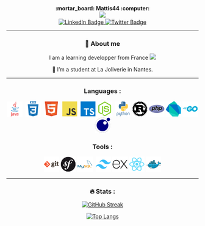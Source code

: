 <div id="header" align="center"> <strong> :mortar_board: Mattis44 :computer: </strong> </div>

<div id="header" align="center">
  <img src="https://media.giphy.com/media/3oKIPnAiaMCws8nOsE/giphy.gif" width="100"/>
  
  
  <div id="badges">
  <a href="https://www.linkedin.com/in/mattis-naud-692836226/">
    <img src="https://img.shields.io/badge/LinkedIn-blue?style=for-the-badge&logo=linkedin&logoColor=white" alt="LinkedIn Badge"/>
  </a>
  <a href="https://twitter.com/maatttissss">
    <img src="https://img.shields.io/badge/Twitter-blue?style=for-the-badge&logo=twitter&logoColor=white" alt="Twitter Badge"/>
  </a>
</div>
  
  <div align="center">
  
  ---
  
  ### :milky_way: About me
  
  I am a learning developper from France <img src="https://media.giphy.com/media/jBDkwmIgmihgc/giphy.gif" width="30">
  
  :telescope: I’m a student at La Joliverie in Nantes.
  
  </div>
  
  ---


### Languages :

<div>
  <img src="https://github.com/devicons/devicon/blob/master/icons/java/java-original-wordmark.svg" title="Java" alt="Java" width="40" height="40"/>&nbsp;
  <img src="https://github.com/devicons/devicon/blob/master/icons/css3/css3-plain-wordmark.svg"  title="CSS3" alt="CSS" width="40" height="40"/>&nbsp;
  <img src="https://github.com/devicons/devicon/blob/master/icons/html5/html5-original.svg" title="HTML5" alt="HTML" width="40" height="40"/>&nbsp;
  <img src="https://github.com/devicons/devicon/blob/master/icons/javascript/javascript-original.svg" title="JavaScript" alt="JavaScript" width="40" height="40"/>&nbsp;
  <img src="https://github.com/devicons/devicon/blob/master/icons/typescript/typescript-original.svg" title="Typescript" alt="Typescript" width="40" height="40"/>
  <img src="https://github.com/devicons/devicon/blob/master/icons/nodejs/nodejs-original.svg" title="NodeJS" alt="NodeJS" width="40" height="40"/>&nbsp;
  <img src="https://github.com/devicons/devicon/blob/master/icons/python/python-original-wordmark.svg" title="Python" alt="Python" width="40" height="40"/>
  <img src="https://github.com/devicons/devicon/blob/master/icons/rust/rust-plain.svg" title="Rust" alt="Rust" width="40" height="40"/>
  <img src="https://github.com/devicons/devicon/blob/master/icons/php/php-original.svg" title="PHP" alt="PHP" width="40" height="40"/>
  <img src="https://github.com/devicons/devicon/blob/master/icons/dart/dart-original.svg" title="Dart" alt="Dart" width="40" height="40"/>
  <img src="https://github.com/devicons/devicon/blob/master/icons/go/go-original-wordmark.svg" title="Go" alt="Go" width="40" height="40"/>
  <img src="https://github.com/devicons/devicon/blob/master/icons/lua/lua-original.svg" title="Lua" alt="Lua" width="40" height="40"/>
  
  
  
  
</div>
  
  ### Tools : 
  
  <div>
  <img src="https://github.com/devicons/devicon/blob/master/icons/git/git-original-wordmark.svg" title="Git" **alt="Git" width="40" height="40"/>
  <img src="https://github.com/devicons/devicon/blob/master/icons/symfony/symfony-original.svg" title="Symfony" alt="Symfony" width="40" height="40"/>
  <img src="https://github.com/devicons/devicon/blob/master/icons/mysql/mysql-original-wordmark.svg" title="MySQL"  alt="MySQL" width="40" height="40"/>&nbsp;
  <img src="https://github.com/devicons/devicon/blob/master/icons/tailwindcss/tailwindcss-plain.svg" title="Tailwind" alt="Tailwind" width="40" height="40"/>
  <img src="https://github.com/devicons/devicon/blob/master/icons/express/express-original.svg" title="Express" alt="Express" width="40" height="40"/>
  <img src="https://github.com/devicons/devicon/blob/master/icons/react/react-original.svg" title="React" alt="React" width="40" height="40"/>
  <img src="https://github.com/devicons/devicon/blob/master/icons/docker/docker-original.svg" title="Docker" alt="Docker" width="40" height="40"/>
    
    
  

  </div>
  
  ---

### :fire: Stats :
  
  [![GitHub Streak](http://github-readme-streak-stats.herokuapp.com?user=Mattis44&theme=dark&background=000000)](https://git.io/streak-stats)

  [![Top Langs](https://github-readme-stats.vercel.app/api/top-langs/?username=Mattis44&layout=compact&theme=vision-friendly-dark)](https://github.com/anuraghazra/github-readme-stats)
  
</div>

